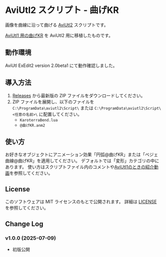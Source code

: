 # AviUtl2 スクリプト - 曲げKR

画像を曲線に沿って曲げる
[AviUtl2](http://spring-fragrance.mints.ne.jp/aviutl/) スクリプトです。

[AviUtl1 用の曲げKR](https://github.com/karoterra/aviutl-Bend) を AviUtl2 用に移植したものです。

## 動作環境

AviUtl ExEdit2 version 2.0beta1 にて動作確認しました。

## 導入方法

1. [Releases](https://github.com/karoterra/aviutl2-Bend/releases/) から最新版の ZIP ファイルをダウンロードしてください。
2. ZIP ファイルを展開し、以下のファイルを `C:\ProgramData\aviutl2\Script\` または `C:\ProgramData\aviutl2\Script\<任意の名前>\` に配置してください。
   - `KaroterraBend.lua`
   - `@曲げKR.anm2`

## 使い方

お好きなオブジェクトにアニメーション効果「円弧@曲げKR」または「ベジェ曲線@曲げKR」を適用してください。
デフォルトでは「変形」カテゴリの中にあります。
使い方はスクリプトファイル内のコメントや[AviUtl1のときの紹介動画](https://www.nicovideo.jp/watch/sm39711773)を参照してください。

## License

このソフトウェアは MIT ライセンスのもとで公開されます。
詳細は [LICENSE](LICENSE) を参照してください。

## Change Log

### v1.0.0 (2025-07-09)
- 初版公開
